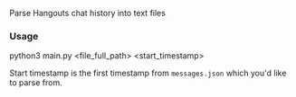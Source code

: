 Parse Hangouts chat history into text files

### Usage 
python3 main.py <file_full_path> <start_timestamp>

Start timestamp is the first timestamp from ``messages.json`` which you'd like to parse from.